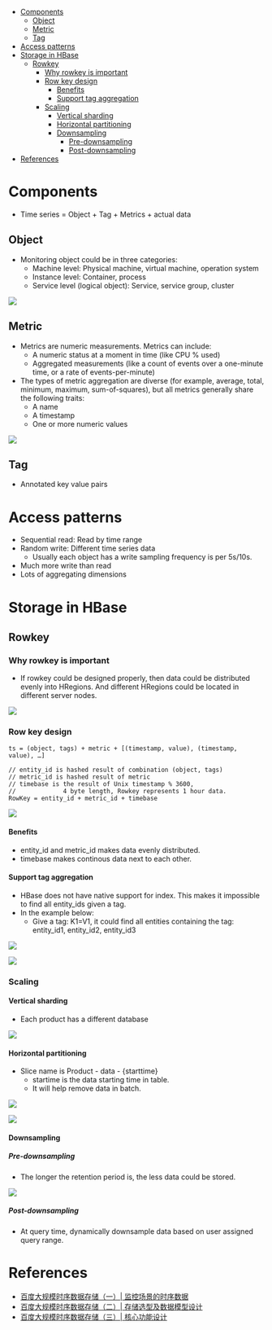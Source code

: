 - [Components](#components)
  - [Object](#object)
  - [Metric](#metric)
  - [Tag](#tag)
- [Access patterns](#access-patterns)
- [Storage in HBase](#storage-in-hbase)
  - [Rowkey](#rowkey)
    - [Why rowkey is important](#why-rowkey-is-important)
    - [Row key design](#row-key-design)
      - [Benefits](#benefits)
      - [Support tag aggregation](#support-tag-aggregation)
    - [Scaling](#scaling)
      - [Vertical sharding](#vertical-sharding)
      - [Horizontal partitioning](#horizontal-partitioning)
      - [Downsampling](#downsampling)
        - [Pre-downsampling](#pre-downsampling)
        - [Post-downsampling](#post-downsampling)
- [References](#references)

# Components
* Time series = Object + Tag + Metrics + actual data

## Object
* Monitoring object could be in three categories:
  * Machine level: Physical machine, virtual machine, operation system
  * Instance level: Container, process
  * Service level (logical object): Service, service group, cluster

![](../.gitbook/assets/observability_monitorTarget.png)

## Metric
* Metrics are numeric measurements. Metrics can include:
  * A numeric status at a moment in time (like CPU % used)
  * Aggregated measurements (like a count of events over a one-minute time, or a rate of events-per-minute)
* The types of metric aggregation are diverse (for example, average, total, minimum, maximum, sum-of-squares), but all metrics generally share the following traits:
  * A name
  * A timestamp
  * One or more numeric values

![](../.gitbook/assets/MicroSvcs-observability-metrics.jpeg)

## Tag
* Annotated key value pairs

# Access patterns
* Sequential read: Read by time range
* Random write: Different time series data 
  * Usually each object has a write sampling frequency is per 5s/10s.
* Much more write than read 
* Lots of aggregating dimensions

# Storage in HBase
## Rowkey
### Why rowkey is important
* If rowkey could be designed properly, then data could be distributed evenly into HRegions. And different HRegions could be located in different server nodes. 

![](../.gitbook/assets/timeseries_rowkey_hbase.png)

### Row key design

```
ts = (object, tags) + metric + [(timestamp, value), (timestamp, value), …]

// entity_id is hashed result of combination (object, tags)
// metric_id is hashed result of metric
// timebase is the result of Unix timestamp % 3600, 
//             4 byte length, Rowkey represents 1 hour data. 
RowKey = entity_id + metric_id + timebase
```

![](../.gitbook/assets/timeseries_rowkey_benefits.png)

#### Benefits
* entity_id and metric_id makes data evenly distributed. 
* timebase makes continous data next to each other. 

#### Support tag aggregation
* HBase does not have native support for index. This makes it impossible to find all entity_ids given a tag. 
* In the example below:
  * Give a tag: K1=V1, it could find all entities containing the tag: entity_id1, entity_id2, entity_id3

![](../.gitbook/assets/timeseries_rowkey_hbase_tag_aggregation.png)

![](../.gitbook/assets/timeseries_rowkey_benefits-2.png)

### Scaling
#### Vertical sharding
* Each product has a different database

![](../.gitbook/assets/timeseries_verticalsharding.png)

#### Horizontal partitioning
* Slice name is Product - data - {starttime}
  * startime is the data starting time in table.
  * It will help remove data in batch. 

![](../.gitbook/assets/timeseries_horizontalpartition.png)

![](../.gitbook/assets/timeseries_horizontalpartition_2.png)

#### Downsampling
##### Pre-downsampling
* The longer the retention period is, the less data could be stored. 

![](../.gitbook/assets/timeseries_predownsampling.png)

##### Post-downsampling
* At query time, dynamically downsample data based on user assigned query range. 

# References
* [百度大规模时序数据存储（一）| 监控场景的时序数据](https://www.infoq.cn/article/UaVA1y2bsxOkHdpRbzAL)
* [百度大规模时序数据存储（二）| 存储选型及数据模型设计](https://www.infoq.cn/article/eELNhTBprAPEABiRfrzw)
* [百度大规模时序数据存储（三）| 核心功能设计](https://www.infoq.cn/article/4OmD0KKQ8z0pN3LmcXQD)